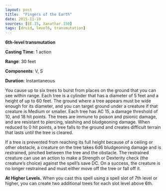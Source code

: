 ```yaml
---
layout: post
title:  "Fingers of the Earth"
date: 2015-11-19
sources: [EE.15, Xanathar.150]
tags: [druid, level6, transmutation]
---
```


**6th-level transmutation**

**Casting Time**: 1 action

**Range**: 30 feet

**Components**: V, S

**Duration**: Instantaneous

You cause up to six trees to burst from places on the ground that you can see within range. Each tree is a cylinder that has a diameter of 5 feet and a height of up to 60 feet. The ground where a tree appears must be wide enough for its diameter, and you can target ground under a creature if that creature is Medium or smaller. Each tree has AC 15, a damage threshold of 10, and 18 hit points. The trees are immune to poison and psionic damage, and are resistant to piercing, slashing and bludgeoning damage. When reduced to 0 hit points, a tree falls to the ground and creates difficult terrain that lasts until the tree is cleared.

If a tree is prevented from reaching its full height because of a ceiling or other obstacle, a creature on the tree takes 6d6 bludgeoning damage and is restrained, pinched between the tree and the obstacle. The restrained creature can use an action to make a Strength or Dexterity check (the creature’s choice) against the spell’s save DC. On a success, the creature is no longer restrained and must either move off the tree or fall off it.

**At Higher Levels.** When you cast this spell using a spell slot of 7th level or higher, you can create two additional trees for each slot level above 6th.
